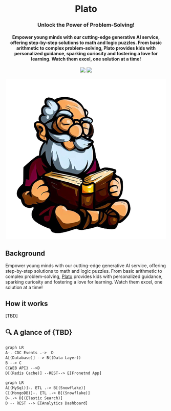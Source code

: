 <div align="center">
<h1 align="center"> Plato </h1> 
<h3>Unlock the Power of Problem-Solving!</br></h3>
<h4 align="center">
Empower young minds with our cutting-edge generative AI service, offering step-by-step solutions to math and logic puzzles. From basic arithmetic to complex problem-solving, Plato provides kids with personalized guidance, sparking curiosity and fostering a love for learning. Watch them excel, one solution at a time! 
</h4>
<img src="https://img.shields.io/badge/Progress-1%25-red"> <img src="https://img.shields.io/badge/Feedback-Welcome-green">
</br>
</br>
<kbd>
<img src="./images/plato_1.png"> 
</kbd>
<!--
<kbd>
<img src="https://static.wixstatic.com/media/268424_3cc49b21872a41d799b1efa55b11bd37~mv2.gif"> 
</kbd> -->
</div>


## Background
Empower young minds with our cutting-edge generative AI service, offering step-by-step solutions to math and logic puzzles. From basic arithmetic to complex problem-solving, [Plato](https://github.com/dimastatz/plato) provides kids with personalized guidance, sparking curiosity and fostering a love for learning. Watch them excel, one solution at a time! 

## How it works
[TBD]

## 🔍 A glance of {TBD}

```mermaid
graph LR
A-. CDC Events .->  D
A[(Database)] --> B((Data Layer))
B --> C
C{WEB API} -->D
D[(Redis Cache)] --REST--> E[Fronetnd App] 
```


```mermaid
graph LR
A[(MySql)]-. ETL .-> B[(Snowflake)]
C[(MongoDB)]-. ETL .-> B[(Snowflake)]
B-.-> D[(Elastic Search)] 
D -- REST --> E[Analytics Dashboard]
```
